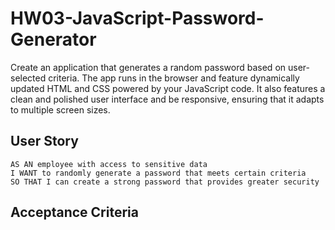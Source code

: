 # HW03-JavaScript-Password-Generator

Create an application that generates a random password based on user-selected criteria. The app  runs in the browser and feature dynamically updated HTML and CSS powered by your JavaScript code. It also features a clean and polished user interface and be responsive, ensuring that it adapts to multiple screen sizes.



## User Story

```
AS AN employee with access to sensitive data
I WANT to randomly generate a password that meets certain criteria
SO THAT I can create a strong password that provides greater security
```

## Acceptance Criteria
